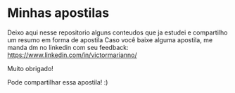# Minhas apostilas 

Deixo aqui nesse repositorio alguns conteudos que ja estudei e compartilho um resumo em forma de apostila 
Caso você baixe alguma apostila, me manda dm no linkedin com seu feedback: https://www.linkedin.com/in/victormarianno/

Muito obrigado! 

Pode compartilhar essa apostila! :)
